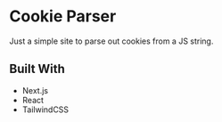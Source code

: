 # Cookie Parser

Just a simple site to parse out cookies from a JS string.

## Built With

- Next.js
- React
- TailwindCSS
